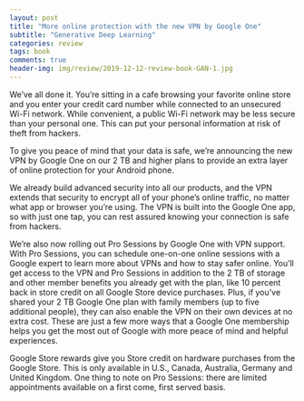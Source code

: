 ```yaml
---  
layout: post  
title: "More online protection with the new VPN by Google One"  
subtitle: "Generative Deep Learning"  
categories: review  
tags: book 
comments: true  
header-img: img/review/2019-12-12-review-book-GAN-1.jpg  
---  
```

  
We’ve all done it. You’re sitting in a cafe browsing your favorite online store and you enter your credit card number while connected to an unsecured Wi-Fi network. While convenient, a public Wi-Fi network may be less secure than your personal one. This can put your personal information at risk of theft from hackers.

To give you peace of mind that your data is safe, we’re announcing the new VPN by Google One on our 2 TB and higher plans to provide an extra layer of online protection for your Android phone. 

We already build advanced security into all our products, and the VPN extends that security to encrypt all of your phone’s online traffic, no matter what app or browser you’re using. The VPN is built into the Google One app, so with just one tap, you can rest assured knowing your connection is safe from hackers.

We’re also now rolling out Pro Sessions by Google One with VPN support. With Pro Sessions, you can schedule one-on-one online sessions with a Google expert to learn more about VPNs and how to stay safer online. You’ll get access to the VPN and Pro Sessions in addition to the 2 TB of storage and other member benefits you already get with the plan, like 10 percent back in store credit on all Google Store device purchases. Plus, if you’ve shared your 2 TB Google One plan with family members (up to five additional people), they can also enable the VPN on their own devices at no extra cost. These are just a few more ways that a Google One membership helps you get the most out of Google with more peace of mind and helpful experiences.

Google Store rewards give you Store credit on hardware purchases from the Google Store. This is only available in U.S., Canada, Australia, Germany and United Kingdom. One thing to note on Pro Sessions: there are limited appointments available on a first come, first served basis.